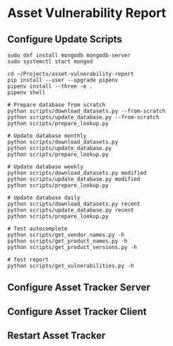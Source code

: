 # Asset Vulnerability Report

## Configure Update Scripts

    sudo dnf install mongodb mongodb-server
    sudo systemctl start mongod

    cd ~/Projects/asset-vulnerability-report
    pip install --user --upgrade pipenv
    pipenv install --three -e .
    pipenv shell

    # Prepare database from scratch
    python scripts/download_datasets.py --from-scratch
    python scripts/update_database.py --from-scratch
    python scripts/prepare_lookup.py

    # Update database monthly
    python scripts/download_datasets.py
    python scripts/update_database.py
    python scripts/prepare_lookup.py

    # Update database weekly
    python scripts/download_datasets.py modified
    python scripts/update_database.py modified
    python scripts/prepare_lookup.py

    # Update database daily
    python scripts/download_datasets.py recent
    python scripts/update_database.py recent
    python scripts/prepare_lookup.py

    # Test autocomplete
    python scripts/get_vendor_names.py -h
    python scripts/get_product_names.py -h
    python scripts/get_product_versions.py -h

    # Test report
    python scripts/get_vulnerabilities.py -h

## Configure Asset Tracker Server

## Configure Asset Tracker Client

## Restart Asset Tracker
